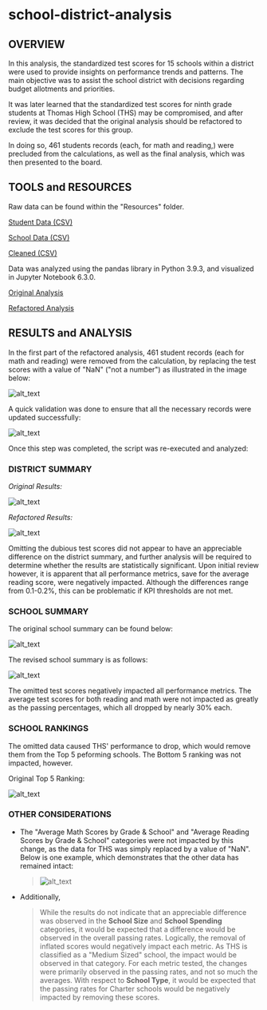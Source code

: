 # school-district-analysis

## OVERVIEW

In this analysis, the standardized test scores for 15 schools within a district were used to provide insights on performance trends and patterns. The main objective was to assist the school district with decisions regarding budget allotments and priorities.

It was later learned that the standardized test scores for ninth grade students at Thomas High School (THS) may be compromised, and after review, it was decided that the original analysis should be refactored to exclude the test scores for this group. 

In doing so, 461 students records (each, for math and reading,) were precluded from the calculations, as well as the final analysis, which was then presented to the board.

## TOOLS and RESOURCES

Raw data can be found within the "Resources" folder.

[Student Data (CSV)](https://github.com/farwaali08/school-district-analysis/blob/87c86d29c1de87fb2eb3d07676465312682ac573/Resources/students_complete.csv)

[School Data (CSV)](https://github.com/farwaali08/school-district-analysis/blob/87c86d29c1de87fb2eb3d07676465312682ac573/Resources/schools_complete.csv)

[Cleaned (CSV)](https://github.com/farwaali08/school-district-analysis/blob/87c86d29c1de87fb2eb3d07676465312682ac573/Resources/clean_students_complete.csv)

Data was analyzed using the pandas library in Python 3.9.3, and visualized in Jupyter Notebook 6.3.0.

[Original Analysis](https://github.com/farwaali08/school-district-analysis/blob/87c86d29c1de87fb2eb3d07676465312682ac573/PyCitySchools.ipynb)

[Refactored Analysis](https://github.com/farwaali08/school-district-analysis/blob/87c86d29c1de87fb2eb3d07676465312682ac573/PyCitySchools_Challenge_starter_code.ipynb)

## RESULTS and ANALYSIS

In the first part of the refactored analysis, 461 student records (each for math and reading) were removed from the calculation, by replacing the test scores with a value of "NaN" ("not a number") as illustrated in the image below:


![alt_text](https://github.com/farwaali08/school-district-analysis/blob/57b2eb6334d7382702f0c19bd3fa3bdf1b8458e3/NaN1.png)



A quick validation was done to ensure that all the necessary records were updated successfully:


![alt_text](https://github.com/farwaali08/school-district-analysis/blob/7737c1b38c37e0968c88b1495a9089747d2e1e45/confirmnan.png)



Once this step was completed, the script was re-executed and analyzed:


### **DISTRICT SUMMARY**

*Original Results:*

![alt_text](https://github.com/farwaali08/school-district-analysis/blob/06bf8b29ec5b0efed0cd250ed90730d528d81efc/district_summary_1.png)



*Refactored Results:*

![alt_text](https://github.com/farwaali08/school-district-analysis/blob/06bf8b29ec5b0efed0cd250ed90730d528d81efc/district_summary_2.png)


Omitting the dubious test scores did not appear to have an appreciable difference on the district summary, and further analysis will be required to determine whether the results are statistically significant. Upon initial review however, it is apparent that all performance metrics, save for the average reading score, were negatively impacted. Although the differences range from 0.1-0.2%, this can be problematic if KPI thresholds are not met.


### **SCHOOL SUMMARY**

The original school summary can be found below:

![alt_text](https://github.com/farwaali08/school-district-analysis/blob/f01c68852ace92c7335850f461e7531e874e4491/SCHOOL_SUMMARY1.png)


The revised school summary is as follows:

![alt_text](https://github.com/farwaali08/school-district-analysis/blob/f01c68852ace92c7335850f461e7531e874e4491/SCHOOL_SUM_REFAC.png)

The omitted test scores negatively impacted all performance metrics. The average test scores for both reading and math were not impacted as greatly as the passing percentages, which all dropped by nearly 30% each.


### **SCHOOL RANKINGS**

The omitted data caused THS' performance to drop, which would remove them from the Top 5 peforming schools. The Bottom 5 ranking was not impacted, however.


Original Top 5 Ranking:

![alt_text](https://github.com/farwaali08/school-district-analysis/blob/6fbf7f530e90e75ab726ccf90994125872d8b7e9/Top_5_Original.png)



### **OTHER CONSIDERATIONS**

* The "Average Math Scores by Grade & School" and "Average Reading Scores by Grade & School" categories were not impacted by this change, as the data for THS was simply replaced by a value of "NaN". Below is one example, which demonstrates that the other data has remained intact:

     > ![alt_text](https://github.com/farwaali08/school-district-analysis/blob/c636ddfc9588e2e6b0b40622b2062fa76994352e/nan_no_impact.png) 


* Additionally,
  > While the results do not indicate that an appreciable difference was observed in the **School Size** and **School Spending** categories, it would be expected that a difference would be observed in the overall passing rates. Logically, the removal of inflated scores would negatively impact each metric. As THS is classified as a "Medium Sized" school, the impact would be observed in that category.
  > For each metric tested, the changes were primarily observed in the passing rates, and not so much the averages.
  > With respect to **School Type**, it would be expected that the passing rates for Charter schools would be negatively impacted by removing these scores.
